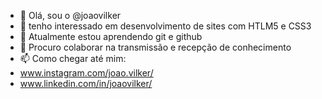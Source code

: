 - 👋 Olá, sou o @joaovilker
- 👀 tenho interessado em desenvolvimento de sites com HTLM5 e CSS3
- 🌱 Atualmente estou aprendendo git e github
- 💞️ Procuro colaborar na transmissão e recepção de conhecimento
- 📫 Como chegar até mim:
- www.instagram.com/joao.vilker/
- www.linkedin.com/in/joaovilker/

<!---
joaovilker/joaovilker is a ✨ special ✨ repository because its `README.md` (this file) appears on your GitHub profile.
You can click the Preview link to take a look at your changes.
--->
